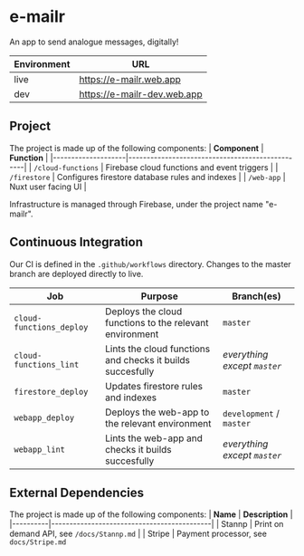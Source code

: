# e-mailr
An app to send analogue messages, digitally!

| **Environment** | **URL**                     |
|-----------------|-----------------------------|
| live            | https://e-mailr.web.app     |
| dev             | https://e-mailr-dev.web.app |

## Project
The project is made up of the following components:
| **Component**      | **Function**                                    |
|--------------------|-------------------------------------------------|
| `/cloud-functions` | Firebase cloud functions and event triggers     |
| `/firestore`       | Configures firestore database rules and indexes |
| `/web-app`         | Nuxt user facing UI                             |

Infrastructure is managed through Firebase, under the project name "e-mailr".

## Continuous Integration
Our CI is defined in the `.github/workflows` directory. Changes to the master branch are deployed directly to live.

| **Job**                  | **Purpose**                                                | **Branch(es)**               |
|--------------------------|------------------------------------------------------------|------------------------------|
| `cloud-functions_deploy` | Deploys the cloud functions to the relevant environment    | `master`                     |
| `cloud-functions_lint`   | Lints the cloud functions and checks it builds succesfully | _everything except `master`_ |
| `firestore_deploy`       | Updates firestore rules and indexes                        | `master`                     |
| `webapp_deploy`          | Deploys the web-app to the relevant environment            | `development` / `master`     |
| `webapp_lint`            | Lints the web-app and checks it builds succesfully         | _everything except `master`_ |

## External Dependencies
The project is made up of the following components:
| **Name** | **Description**                            |
|----------|--------------------------------------------|
| Stannp   | Print on demand API, see `/docs/Stannp.md` |
| Stripe   | Payment processor, see `docs/Stripe.md`
